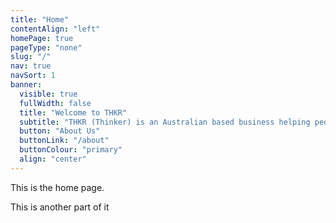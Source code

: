 ```yaml
---
title: "Home"
contentAlign: "left"
homePage: true
pageType: "none"
slug: "/"
nav: true
navSort: 1
banner:
  visible: true
  fullWidth: false
  title: "Welcome to THKR"
  subtitle: "THKR (Thinker) is an Australian based business helping people create fast, simple sites with custom assistance."
  button: "About Us"
  buttonLink: "/about"
  buttonColour: "primary"
  align: "center"
---
```

<p>This is the home page. </p>
<p>This is another part of it</p>